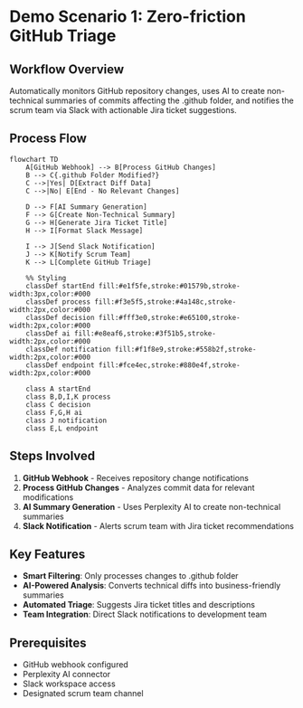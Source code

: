# Demo Scenario 1: Zero-friction GitHub Triage

## Workflow Overview
Automatically monitors GitHub repository changes, uses AI to create non-technical summaries of commits affecting the .github folder, and notifies the scrum team via Slack with actionable Jira ticket suggestions.

## Process Flow

```mermaid
flowchart TD
    A[GitHub Webhook] --> B[Process GitHub Changes]
    B --> C{.github Folder Modified?}
    C -->|Yes| D[Extract Diff Data]
    C -->|No| E[End - No Relevant Changes]
    
    D --> F[AI Summary Generation]
    F --> G[Create Non-Technical Summary]
    G --> H[Generate Jira Ticket Title]
    H --> I[Format Slack Message]
    
    I --> J[Send Slack Notification]
    J --> K[Notify Scrum Team]
    K --> L[Complete GitHub Triage]

    %% Styling
    classDef startEnd fill:#e1f5fe,stroke:#01579b,stroke-width:3px,color:#000
    classDef process fill:#f3e5f5,stroke:#4a148c,stroke-width:2px,color:#000
    classDef decision fill:#fff3e0,stroke:#e65100,stroke-width:2px,color:#000
    classDef ai fill:#e8eaf6,stroke:#3f51b5,stroke-width:2px,color:#000
    classDef notification fill:#f1f8e9,stroke:#558b2f,stroke-width:2px,color:#000
    classDef endpoint fill:#fce4ec,stroke:#880e4f,stroke-width:2px,color:#000

    class A startEnd
    class B,D,I,K process
    class C decision
    class F,G,H ai
    class J notification
    class E,L endpoint
```

## Steps Involved

1. **GitHub Webhook** - Receives repository change notifications
2. **Process GitHub Changes** - Analyzes commit data for relevant modifications
3. **AI Summary Generation** - Uses Perplexity AI to create non-technical summaries
4. **Slack Notification** - Alerts scrum team with Jira ticket recommendations

## Key Features

- **Smart Filtering**: Only processes changes to .github folder
- **AI-Powered Analysis**: Converts technical diffs into business-friendly summaries
- **Automated Triage**: Suggests Jira ticket titles and descriptions
- **Team Integration**: Direct Slack notifications to development team

## Prerequisites

- GitHub webhook configured
- Perplexity AI connector
- Slack workspace access
- Designated scrum team channel

